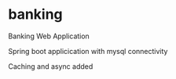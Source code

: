 # banking
Banking Web Application

Spring boot applicication with mysql connectivity

Caching and async added
